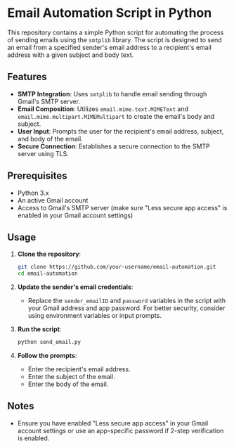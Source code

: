 # Email Automation Script in Python

This repository contains a simple Python script for automating the process of sending emails using the `smtplib` library. The script is designed to send an email from a specified sender's email address to a recipient's email address with a given subject and body text. 

## Features

- **SMTP Integration**: Uses `smtplib` to handle email sending through Gmail's SMTP server.
- **Email Composition**: Utilizes `email.mime.text.MIMEText` and `email.mime.multipart.MIMEMultipart` to create the email's body and subject.
- **User Input**: Prompts the user for the recipient's email address, subject, and body of the email.
- **Secure Connection**: Establishes a secure connection to the SMTP server using TLS.

## Prerequisites

- Python 3.x
- An active Gmail account
- Access to Gmail's SMTP server (make sure "Less secure app access" is enabled in your Gmail account settings)

## Usage

1. **Clone the repository**:
    ```sh
    git clone https://github.com/your-username/email-automation.git
    cd email-automation
    ```

2. **Update the sender's email credentials**:
    - Replace the `sender_emailID` and `password` variables in the script with your Gmail address and app password. For better security, consider using environment variables or input prompts.

3. **Run the script**:
    ```sh
    python send_email.py
    ```

4. **Follow the prompts**:
    - Enter the recipient's email address.
    - Enter the subject of the email.
    - Enter the body of the email.

## Notes

- Ensure you have enabled "Less secure app access" in your Gmail account settings or use an app-specific password if 2-step verification is enabled.
